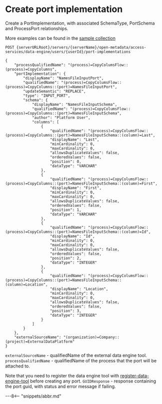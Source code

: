 <!-- SPDX-License-Identifier: CC-BY-4.0 -->
<!-- Copyright Contributors to the ODPi Egeria project. -->

# Create port implementation

Create a PortImplementation, with associated SchemaType, PortSchema and ProcessPort relationships. 

More examples can be found in the
[sample collection](../../../docs/samples/collections/DataEngine-process_endpoints.postman_collection.json)

```
POST {serverURLRoot}/servers/{serverName}/open-metadata/access-services/data-engine/users/{userId}/port-implementations

{
    "processQualifiedName": "(process)=CopyColumsFlow::(process)=CopyColumns",
    "portImplementation": {
        "displayName": "NamesFileInputPort",
        "qualifiedName": "(process)=CopyColumsFlow::(process)=CopyColumns::(port)=NamesFileInputPort",
        "updateSemantic": "REPLACE",
        "type": "INPUT_PORT",
        "schema": {
            "displayName": "NamesFileInputSchema",
            "qualifiedName": "(process)=CopyColumsFlow::(process)=CopyColumns::(port)=NamesFileInputSchema",
            "author": "Platform User",
            "columns": [
                {
                    "qualifiedName": "(process)=CopyColumsFlow::(process)=CopyColumns::(port)=NamesFileInputSchema::(column)=Last",
                    "displayName": "Last",
                    "minCardinality": 0,
                    "maxCardinality": 0,
                    "allowsDuplicateValues": false,
                    "orderedValues": false,
                    "position": 0,
                    "dataType": "VARCHAR"
                },
                {
                    "qualifiedName": "(process)=CopyColumsFlow::(process)=CopyColumns::(port)=NamesFileInputSchema::(column)=First",
                    "displayName": "First",
                    "minCardinality": 0,
                    "maxCardinality": 0,
                    "allowsDuplicateValues": false,
                    "orderedValues": false,
                    "position": 1,
                    "dataType": "VARCHAR"
                },
                {
                    "qualifiedName": "(process)=CopyColumsFlow::(process)=CopyColumns::(port)=NamesFileInputSchema::(column)=Id",
                    "displayName": "Id",
                    "minCardinality": 0,
                    "maxCardinality": 0,
                    "allowsDuplicateValues": false,
                    "orderedValues": false,
                    "position": 2,
                    "dataType": "INTEGER"
                },
                {
                    "qualifiedName": "(process)=CopyColumsFlow::(process)=CopyColumns::(port)=NamesFileInputSchema::(column)=Location",
                    "displayName": "Location",
                    "minCardinality": 0,
                    "maxCardinality": 0,
                    "allowsDuplicateValues": false,
                    "orderedValues": false,
                    "position": 3,
                    "dataType": "INTEGER"
                }
            ]
        }
    },
    "externalSourceName": "(organization)=Company::(project)=ExternalDataPlatform"
}
```

`externalSourceName` - qualifiedName of the external data engine tool.
`processQualifiedName` - qualifiedName of the process that the port will be attached to.

 Note that you need to register the data engine tool with [register-data-engine-tool](register-data-engine-tool.md) 
 before creating any port.
`GUIDResponse` - response containing the port guid, with status and error message if failing.


---8<-- "snippets/abbr.md"





